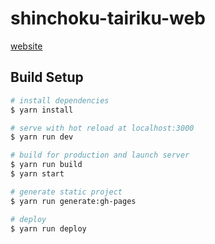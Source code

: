 # shinchoku-tairiku-web

[website](https://shinchoku-tairiku.github.io/web/)

## Build Setup

``` bash
# install dependencies
$ yarn install

# serve with hot reload at localhost:3000
$ yarn run dev

# build for production and launch server
$ yarn run build
$ yarn start

# generate static project
$ yarn run generate:gh-pages

# deploy
$ yarn run deploy
```
